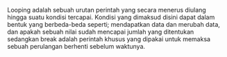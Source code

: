 Looping adalah sebuah urutan perintah yang secara menerus diulang hingga suatu kondisi tercapai. Kondisi yang dimaksud disini dapat dalam bentuk yang berbeda-beda seperti; mendapatkan data dan merubah data, dan apakah sebuah nilai sudah mencapai jumlah yang ditentukan sedangkan break adalah perintah khusus yang dipakai untuk memaksa sebuah perulangan berhenti sebelum waktunya.